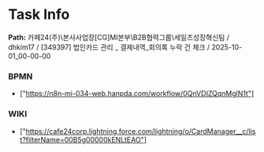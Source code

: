 # Task Info

**Path:** 카페24(주)\본사사업장\[CG]MI본부\B2B협력그룹\세일즈성장혁신팀 / dhkim17 / [349397] 법인카드 관리 _ 결제내역_회의록 누락 건 체크 / 2025-10-01_00-00-00

### BPMN
- ["https://n8n-mi-034-web.hanpda.com/workflow/0QnVDIZQqnMglN1t"]

### WIKI
- ["https://cafe24corp.lightning.force.com/lightning/o/CardManager__c/list?filterName=00B5g00000kENLtEAO"]

